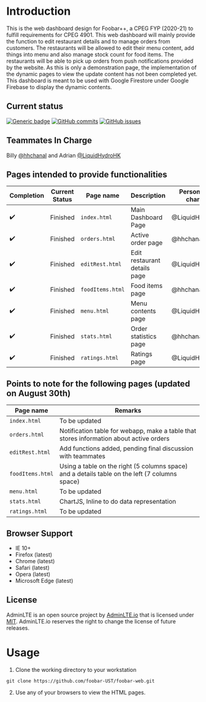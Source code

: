 Introduction
============
This is the web dashboard design for Foobar++, a CPEG FYP (2020-21) to fulfill requirements for CPEG 4901. This web dashboard will mainly provide the function to edit restaurant details and to manage orders from customers. The restaurants will be allowed to edit their menu content, add things into menu and also manage stock count for food items. The restaurants will be able to pick up orders from push notifications provided by the website. As this is only a demonstration page, the implementation of the dynamic pages to view the update content has not been completed yet. This dashboard is meant to be used with Google Firestore under Google Firebase to display the dynamic contents.

Current status
--------------
[![Generic badge](https://img.shields.io/badge/Finished%20Percentage-100%20percent-%3CCOLOR%3E.svg)](https://github.com/foobar-UST/foobar-web/)
[![GitHub commits](https://img.shields.io/github/commits-since/Naereen/StrapDown.js/v1.0.0.svg)](https://github.com/foobar-UST/foobar-web/commit/)
[![GitHub issues](https://img.shields.io/github/issues/Naereen/StrapDown.js.svg)](https://github.com/foobar-UST/foobar-web/issues/)

Teammates In Charge
-------------------
Billy [@hhchanal](https://github.com/hhchanal) and Adrian [@LiquidHydroHK](https://github.com/LiquidHydroHK)

Pages intended to provide functionalities
-----------------------------------------
Completion | Current Status | Page name | Description | Person-in-charge
---------- | -------------- | --------- | ----------- | ----------------
:heavy_check_mark: | Finished | `index.html` | Main Dashboard Page | @LiquidHydroHK
:heavy_check_mark: | Finished | `orders.html` | Active order page | @hhchanal
:heavy_check_mark: | Finished | `editRest.html` | Edit restaurant details page | @LiquidHydroHK
:heavy_check_mark: | Finished | `foodItems.html` | Food items page | @hhchanal
:heavy_check_mark: | Finished | `menu.html` | Menu contents page | @LiquidHydroHK
:heavy_check_mark: | Finished | `stats.html` | Order statistics page | @hhchanal
:heavy_check_mark: | Finished | `ratings.html` | Ratings page | @LiquidHydroHK

Points to note for the following pages (updated on August 30th)
---------------------------------------------------------------
Page name | Remarks
--------- | -------
`index.html` | To be updated
`orders.html` | Notification table for webapp, make a table that stores information about active orders
`editRest.html` | Add functions added, pending final discussion with teammates
`foodItems.html` | Using a table on the right (5 columns space) and a details table on the left (7 columns space)
`menu.html` | To be updated
`stats.html` | ChartJS, Inline to do data representation
`ratings.html` | To be updated

Browser Support
---------------
- IE 10+
- Firefox (latest)
- Chrome (latest)
- Safari (latest)
- Opera (latest)
- Microsoft Edge (latest)

License
-------
AdminLTE is an open source project by [AdminLTE.io](https://adminlte.io) that is licensed under [MIT](http://opensource.org/licenses/MIT). AdminLTE.io
reserves the right to change the license of future releases.

Usage
=====
1. Clone the working directory to your workstation
```console
git clone https://github.com/foobar-UST/foobar-web.git
```
2. Use any of your browsers to view the HTML pages.
